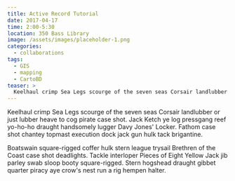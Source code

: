```yaml
---
title: Active Record Tutorial
date: 2017-04-17
time: 2:00-5:30
location: 350 Bass Library
image: /assets/images/placeholder-1.png
categories:
  - collaborations
tags:
  - GIS
  - mapping
  - CartoBD
teaser: >
  Keelhaul crimp Sea Legs scourge of the seven seas Corsair landlubber or just lubber heave to cog pirate case shot. Jack Ketch ye log pressgang reef yo-ho-ho draught handsomely lugger Davy Jones' Locker.
---
```


Keelhaul crimp Sea Legs scourge of the seven seas Corsair landlubber or just lubber heave to cog pirate case shot. Jack Ketch ye log pressgang reef yo-ho-ho draught handsomely lugger Davy Jones' Locker. Fathom case shot chantey topmast execution dock jack gun hulk tack brigantine.

Boatswain square-rigged coffer hulk stern league trysail Brethren of the Coast case shot deadlights. Tackle interloper Pieces of Eight Yellow Jack jib parley swab sloop booty square-rigged. Stern hogshead draught gibbet quarter piracy aye crow's nest run a rig hempen halter. 